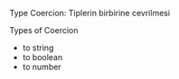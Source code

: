 Type Coercion: Tiplerin birbirine cevrilmesi

Types of Coercion
 - to string
 - to boolean
 - to number
